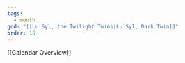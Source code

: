 ```yaml
---
tags:
  - month
god: "[[Lu'Syl, the Twilight Twins|Lu'Syl, Dark Twin]]"
order: 15
---
```

[[Calendar Overview]]